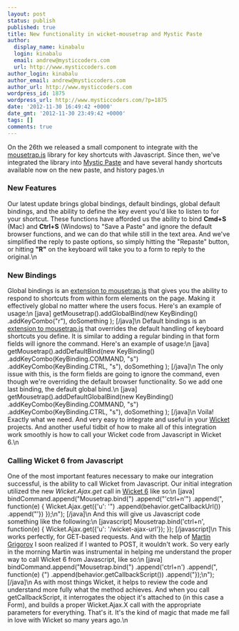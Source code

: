 ```yaml
---
layout: post
status: publish
published: true
title: New functionality in wicket-mousetrap and Mystic Paste
author:
  display_name: kinabalu
  login: kinabalu
  email: andrew@mysticcoders.com
  url: http://www.mysticcoders.com
author_login: kinabalu
author_email: andrew@mysticcoders.com
author_url: http://www.mysticcoders.com
wordpress_id: 1875
wordpress_url: http://www.mysticcoders.com/?p=1875
date: '2012-11-30 16:49:42 +0000'
date_gmt: '2012-11-30 23:49:42 +0000'
tags: []
comments: true
---
```

On the 26th we released a small component to integrate with the <a href="http://craig.is/killing/mice">mousetrap.js</a> library for key shortcuts with Javascript.  Since then, we've integrated the library into <a href="http://mysticpaste.com">Mystic Paste</a> and have several handy shortcuts available now on the new paste, and history pages.\n
<h3>New Features</h3>
Our latest update brings global bindings, default bindings, global default bindings, and the ability to define the key event you'd like to listen to for your shortcut.  These functions have afforded us the ability to bind <strong>Cmd+S</strong> (Mac) and <strong>Ctrl+S</strong> (Windows) to "Save a Paste" and ignore the default browser functions, and we can do that while still in the text area.  And we've simplified the reply to paste options, so simply hitting the "Repaste" button, or hitting <strong>"R"</strong> on the keyboard will take you to a form to reply to the original.\n
<h3>New Bindings</h3>
Global bindings is an <a href="https://gist.github.com/3885446">extension to mousetrap.js</a> that gives you the ability to respond to shortcuts from within form elements on the page.  Making it effectively global no matter where the users focus.  Here's an example of usage:\n
[java]
getMousetrap().addGlobalBind(new KeyBinding()
    .addKeyCombo(&quot;r&quot;),
    doSomething
);
[/java]\n
Default bindings is an <a href="https://gist.github.com/3885446">extension to mousetrap.js</a> that overrides the default handling of keyboard shortcuts you define.  It is similar to adding a regular binding in that form fields will ignore the command.  Here's an example of usage:\n
[java]
getMousetrap().addDefaultBind(new KeyBinding()
    .addKeyCombo(KeyBinding.COMMAND, &quot;s&quot;)
    .addKeyCombo(KeyBinding.CTRL, &quot;s&quot;),
    doSomething
);
[/java]\n
The only issue with this, is the form fields are going to ignore the command, even though we're overriding the default browser functionality.  So we add one last binding, the default global bind.\n
[java]
getMousetrap().addDefaultGlobalBind(new KeyBinding()
    .addKeyCombo(KeyBinding.COMMAND, &quot;s&quot;)
    .addKeyCombo(KeyBinding.CTRL, &quot;s&quot;),
    doSomething
);
[/java]\n
Voila!  Exactly what we need.  And very easy to integrate and useful in your <a href="http://wicket.apache.org">Wicket</a> projects.  And another useful tidbit of how to make all of this integration work smoothly is how to call your Wicket code from Javascript in Wicket 6.\n
<h3>Calling Wicket 6 from Javascript</h3>
One of the most important features necessary to make our integration successful, is the ability to call Wicket from Javascript.  Our initial integration utilized the new <em>Wicket.Ajax.get</em> call in <a href="http://wicket.apache.org">Wicket 6</a> like so:\n
[java]
bindCommand.append(&quot;Mousetrap.bind(&quot;)
    .append(&quot;'ctrl+n'&quot;)
    .append(&quot;, function(e) { Wicket.Ajax.get({'u': '&quot;)
    .append(behavior.getCallbackUrl())
    .append(&quot;'}) });\n&quot;);
[/java]\n
And this will give us Javascript code something like the following:\n
[javascript]
    Mousetrap.bind('ctrl+n', function(e) { Wicket.Ajax.get({'u': '/wicket-ajax-url'}); });
[/javascript]\n
This works perfectly, for GET-based requests.  And with the help of <a href="https://github.com/martin-g">Martin Grigorov</a> I soon realized if I wanted to POST, it wouldn't work.  So very early in the morning Martin was instrumental in helping me understand the proper way to call Wicket 6 from Javascript, like so:\n
[java]
bindCommand.append(&quot;Mousetrap.bind(&quot;)
    .append('ctrl+n')
    .append(&quot;, function(e) {&quot;)
    .append(behavior.getCallbackScript())
    .append(&quot;});\n&quot;);
[/java]\n
As with most things Wicket, it helps to review the code and understand more fully what the method achieves.  And when you call getCallbackScript, it interrogates the object it's attached to (in this case a Form), and builds a proper Wicket.Ajax.X call with the appropriate parameters for everything.  That's it.  It's the kind of magic that made me fall in love with Wicket so many years ago.\n
